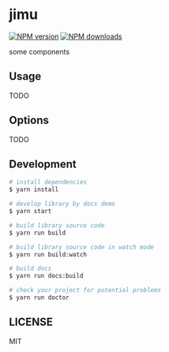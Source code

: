 # jimu

[![NPM version](https://img.shields.io/npm/v/jimu.svg?style=flat)](https://npmjs.org/package/jimu)
[![NPM downloads](http://img.shields.io/npm/dm/jimu.svg?style=flat)](https://npmjs.org/package/jimu)

some components

## Usage

TODO

## Options

TODO

## Development

```bash
# install dependencies
$ yarn install

# develop library by docs demo
$ yarn start

# build library source code
$ yarn run build

# build library source code in watch mode
$ yarn run build:watch

# build docs
$ yarn run docs:build

# check your project for potential problems
$ yarn run doctor
```

## LICENSE

MIT
